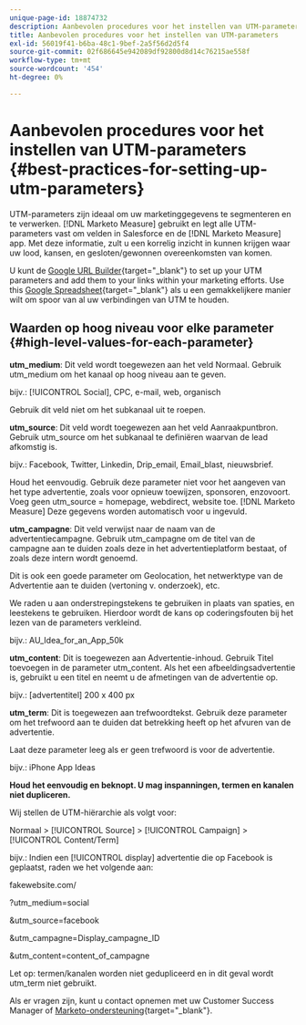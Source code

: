 ```yaml
---
unique-page-id: 18874732
description: Aanbevolen procedures voor het instellen van UTM-parameters - [!DNL Marketo Measure] - Productdocumentatie
title: Aanbevolen procedures voor het instellen van UTM-parameters
exl-id: 56019f41-b6ba-48c1-9bef-2a5f56d2d5f4
source-git-commit: 02f686645e942089df92800d8d14c76215ae558f
workflow-type: tm+mt
source-wordcount: '454'
ht-degree: 0%

---
```


# Aanbevolen procedures voor het instellen van UTM-parameters {#best-practices-for-setting-up-utm-parameters}

UTM-parameters zijn ideaal om uw marketinggegevens te segmenteren en te verwerken. [!DNL Marketo Measure] gebruikt en legt alle UTM-parameters vast om velden in Salesforce en de [!DNL Marketo Measure] app. Met deze informatie, zult u een korrelig inzicht in kunnen krijgen waar uw lood, kansen, en gesloten/gewonnen overeenkomsten van komen.

U kunt de [Google URL Builder](https://support.google.com/analytics/answer/1033867?hl=en){target="_blank"} to set up your UTM parameters and add them to your links within your marketing efforts. Use this [Google Spreadsheet](https://docs.google.com/spreadsheets/d/1QCIr1WUJQHE68cA4VTks2XE7nxuryaUymCEy_23-Oew/edit#gid=0){target="_blank"} als u een gemakkelijkere manier wilt om spoor van al uw verbindingen van UTM te houden.

## Waarden op hoog niveau voor elke parameter {#high-level-values-for-each-parameter}

**utm_medium**: Dit veld wordt toegewezen aan het veld Normaal. Gebruik utm_medium om het kanaal op hoog niveau aan te geven.

bijv.: [!UICONTROL Social], CPC, e-mail, web, organisch

Gebruik dit veld niet om het subkanaal uit te roepen.

**utm_source**: Dit veld wordt toegewezen aan het veld Aanraakpuntbron. Gebruik utm_source om het subkanaal te definiëren waarvan de lead afkomstig is.

bijv.: Facebook, Twitter, Linkedin, Drip_email, Email_blast, nieuwsbrief.

Houd het eenvoudig. Gebruik deze parameter niet voor het aangeven van het type advertentie, zoals voor opnieuw toewijzen, sponsoren, enzovoort. Voeg geen utm_source = homepage, webdirect, website toe. [!DNL Marketo Measure] Deze gegevens worden automatisch voor u ingevuld.

**utm_campagne**: Dit veld verwijst naar de naam van de advertentiecampagne. Gebruik utm_campagne om de titel van de campagne aan te duiden zoals deze in het advertentieplatform bestaat, of zoals deze intern wordt genoemd.

Dit is ook een goede parameter om Geolocation, het netwerktype van de Advertentie aan te duiden (vertoning v. onderzoek), etc.

We raden u aan onderstrepingstekens te gebruiken in plaats van spaties, en leestekens te gebruiken. Hierdoor wordt de kans op coderingsfouten bij het lezen van de parameters verkleind.

bijv.: AU_Idea_for_an_App_50k

**utm_content**: Dit is toegewezen aan Advertentie-inhoud. Gebruik Titel toevoegen in de parameter utm_content. Als het een afbeeldingsadvertentie is, gebruikt u een titel en neemt u de afmetingen van de advertentie op.

bijv.: [advertentitel] 200 x 400 px

**utm_term**: Dit is toegewezen aan trefwoordtekst. Gebruik deze parameter om het trefwoord aan te duiden dat betrekking heeft op het afvuren van de advertentie.

Laat deze parameter leeg als er geen trefwoord is voor de advertentie.

bijv.: iPhone App Ideas

**Houd het eenvoudig en beknopt. U mag inspanningen, termen en kanalen niet dupliceren.**

Wij stellen de UTM-hiërarchie als volgt voor:

Normaal > [!UICONTROL Source] > [!UICONTROL Campaign] > [!UICONTROL Content/Term]

bijv.: Indien een [!UICONTROL display] advertentie die op Facebook is geplaatst, raden we het volgende aan:

fakewebsite.com/

?utm_medium=social

&amp;utm_source=facebook

&amp;utm_campagne=Display_campagne_ID

&amp;utm_content=content_of_campagne

Let op: termen/kanalen worden niet gedupliceerd en in dit geval wordt utm_term niet gebruikt.

Als er vragen zijn, kunt u contact opnemen met uw Customer Success Manager of [Marketo-ondersteuning](https://nation.marketo.com/t5/support/ct-p/Support){target="_blank"}.
